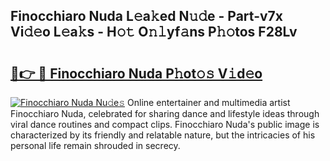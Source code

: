 ## Finocchiaro Nuda L𝚎a𝚔ed N𝚞𝚍e - Part-v7x Vi𝚍𝚎o L𝚎a𝚔s - H𝚘𝚝 O𝚗𝚕yf𝚊ns P𝚑𝚘tos F28Lv

# <h2><a href="http://kf5jeu.oniu.top/?m=Finocchiaro+Nuda">🔗👉 🔴 Finocchiaro Nuda P𝚑ot𝚘𝚜 V𝚒d𝚎o</a></h2>

[![Finocchiaro Nuda Nu𝚍e𝚜](https://i.imgur.com/0qMVB7G.gif)](http://kf5jeu.oniu.top/?m=Finocchiaro+Nuda)
Online entertainer and multimedia artist Finocchiaro Nuda, celebrated for sharing dance and lifestyle ideas through viral dance routines and compact clips. Finocchiaro Nuda's public image is characterized by its friendly and relatable nature, but the intricacies of his personal life remain shrouded in secrecy.  
